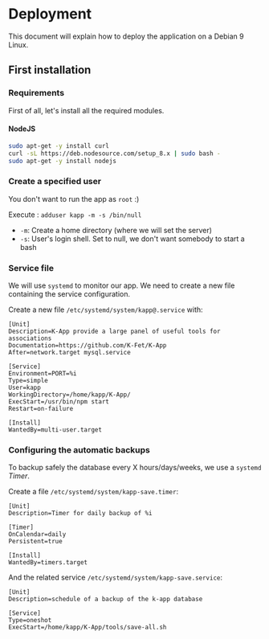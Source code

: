# Deployment

This document will explain how to deploy 
the application on a Debian 9 Linux.

## First installation

### Requirements

First of all, let's install all the required modules.

#### NodeJS

```bash
sudo apt-get -y install curl
curl -sL https://deb.nodesource.com/setup_8.x | sudo bash -
sudo apt-get -y install nodejs
```


### Create a specified user

You don't want to run the app as `root` :)

Execute : `adduser kapp -m -s /bin/null`

- `-m`: Create a home directory (where we will set the server)
- `-s`: User's login shell. Set to null, we don't want somebody to start a bash


### Service file

We will use `systemd` to monitor our app.
We need to create a new file containing the service configuration.

Create a new file `/etc/systemd/system/kapp@.service` with: 

```
[Unit]
Description=K-App provide a large panel of useful tools for associations
Documentation=https://github.com/K-Fet/K-App
After=network.target mysql.service

[Service]
Environment=PORT=%i
Type=simple
User=kapp
WorkingDirectory=/home/kapp/K-App/
ExecStart=/usr/bin/npm start
Restart=on-failure

[Install]
WantedBy=multi-user.target
```

### Configuring the automatic backups

To backup safely the database every X hours/days/weeks, we use 
a `systemd` _Timer_.

Create a file `/etc/systemd/system/kapp-save.timer`:

```
[Unit]
Description=Timer for daily backup of %i

[Timer]
OnCalendar=daily
Persistent=true

[Install]
WantedBy=timers.target

```

And the related service `/etc/systemd/system/kapp-save.service`:


```
[Unit]
Description=schedule of a backup of the k-app database

[Service]
Type=oneshot
ExecStart=/home/kapp/K-App/tools/save-all.sh
```

